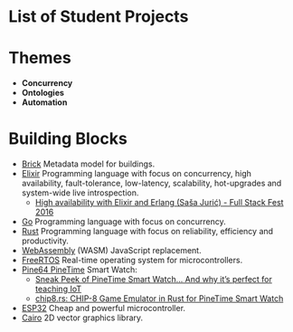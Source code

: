 # List of Student Projects

# Themes

- **Concurrency**
- **Ontologies**
- **Automation**

# Building Blocks

- [Brick](https://brickschema.org) Metadata model for buildings.
- [Elixir](https://elixir-lang.org) Programming language with focus on concurrency, high availability, fault-tolerance, low-latency, scalability, hot-upgrades and system-wide live introspection.
  - [High availability with Elixir and Erlang (Saša Jurić) - Full Stack Fest 2016](https://www.youtube.com/watch?v=Ba3aCm3A0o8)
- [Go](https://golang.org) Programming language with focus on concurrency.
- [Rust](https://www.rust-lang.org) Programming language with focus on reliability, efficiency and productivity.
- [WebAssembly](https://webassembly.org) (WASM) JavaScript replacement.
- [FreeRTOS](https://www.freertos.org) Real-time operating system for microcontrollers.
- [Pine64 PineTime](https://www.pine64.org/pinetime/) Smart Watch:
  - [Sneak Peek of PineTime Smart Watch… And why it’s perfect for teaching IoT](https://medium.com/swlh/sneak-peek-of-pinetime-smart-watch-and-why-its-perfect-for-teaching-iot-81b74161c159)
  - [chip8.rs: CHIP-8 Game Emulator in Rust for PineTime Smart Watch](https://lupyuen.github.io/pinetime-rust-mynewt/articles/chip8)
- [ESP32](http://esp32.net) Cheap and powerful microcontroller.
- [Cairo](https://www.cairographics.org) 2D vector graphics library.

